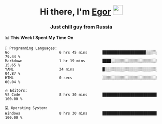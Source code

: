 
<h1 align="center">Hi there, I'm <a href="https://daniilshat.ru/" target="_blank">Egor</a> 
<img src="https://github.com/blackcater/blackcater/raw/main/images/Hi.gif" height="32"/></h1>
<h3 align="center">Just chill guy from Russia</h3>

<!--START_SECTION:waka-->
📊 **This Week I Spent My Time On** 

```text
💬 Programming Languages: 
Go                       6 hrs 45 mins       ████████████████████░░░░░   79.44 % 
Markdown                 1 hr 19 mins        ████░░░░░░░░░░░░░░░░░░░░░   15.65 % 
YAML                     24 mins             █░░░░░░░░░░░░░░░░░░░░░░░░   04.87 % 
HTML                     0 secs              ░░░░░░░░░░░░░░░░░░░░░░░░░   00.04 % 

🔥 Editors: 
VS Code                  8 hrs 30 mins       █████████████████████████   100.00 % 

💻 Operating System: 
Windows                  8 hrs 30 mins       █████████████████████████   100.00 % 
```


<!--END_SECTION:waka-->

